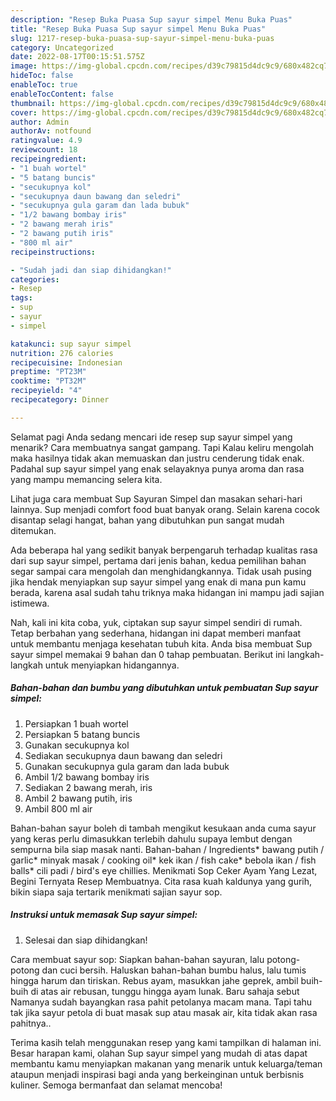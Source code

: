 ```yaml
---
description: "Resep Buka Puasa Sup sayur simpel Menu Buka Puas"
title: "Resep Buka Puasa Sup sayur simpel Menu Buka Puas"
slug: 1217-resep-buka-puasa-sup-sayur-simpel-menu-buka-puas
category: Uncategorized
date: 2022-08-17T00:15:51.575Z
image: https://img-global.cpcdn.com/recipes/d39c79815d4dc9c9/680x482cq70/sup-sayur-simpel-foto-resep-utama.jpg
hideToc: false
enableToc: true
enableTocContent: false
thumbnail: https://img-global.cpcdn.com/recipes/d39c79815d4dc9c9/680x482cq70/sup-sayur-simpel-foto-resep-utama.jpg
cover: https://img-global.cpcdn.com/recipes/d39c79815d4dc9c9/680x482cq70/sup-sayur-simpel-foto-resep-utama.jpg
author: Admin
authorAv: notfound
ratingvalue: 4.9
reviewcount: 18
recipeingredient:
- "1 buah wortel"
- "5 batang buncis"
- "secukupnya kol"
- "secukupnya daun bawang dan seledri"
- "secukupnya gula garam dan lada bubuk"
- "1/2 bawang bombay iris"
- "2 bawang merah iris"
- "2 bawang putih iris"
- "800 ml air"
recipeinstructions:

- "Sudah jadi dan siap dihidangkan!"
categories:
- Resep
tags:
- sup
- sayur
- simpel

katakunci: sup sayur simpel 
nutrition: 276 calories
recipecuisine: Indonesian
preptime: "PT23M"
cooktime: "PT32M"
recipeyield: "4"
recipecategory: Dinner

---
```



Selamat pagi Anda sedang mencari ide resep sup sayur simpel yang menarik? Cara membuatnya sangat gampang. Tapi Kalau keliru mengolah maka hasilnya tidak akan memuaskan dan justru cenderung tidak enak. Padahal sup sayur simpel yang enak selayaknya punya aroma dan rasa yang mampu memancing selera kita.


Lihat juga cara membuat Sup Sayuran Simpel dan masakan sehari-hari lainnya. Sup menjadi comfort food buat banyak orang. Selain karena cocok disantap selagi hangat, bahan yang dibutuhkan pun sangat mudah ditemukan.

Ada beberapa hal yang sedikit banyak berpengaruh terhadap kualitas rasa dari sup sayur simpel, pertama dari jenis bahan, kedua pemilihan bahan segar sampai cara mengolah dan menghidangkannya. Tidak usah pusing jika hendak menyiapkan sup sayur simpel yang enak di mana pun kamu berada, karena asal sudah tahu triknya maka hidangan ini mampu jadi sajian istimewa.


Nah, kali ini kita coba, yuk, ciptakan sup sayur simpel sendiri di rumah. Tetap berbahan yang sederhana, hidangan ini dapat memberi manfaat untuk membantu menjaga kesehatan tubuh kita. Anda bisa membuat Sup sayur simpel memakai 9 bahan dan 0 tahap pembuatan. Berikut ini langkah-langkah untuk menyiapkan hidangannya.

<!--inarticleads1-->

##### Bahan-bahan dan bumbu yang dibutuhkan untuk pembuatan Sup sayur simpel:

1. Persiapkan 1 buah wortel
1. Persiapkan 5 batang buncis
1. Gunakan secukupnya kol
1. Sediakan secukupnya daun bawang dan seledri
1. Gunakan secukupnya gula garam dan lada bubuk
1. Ambil 1/2 bawang bombay iris
1. Sediakan 2 bawang merah, iris
1. Ambil 2 bawang putih, iris
1. Ambil 800 ml air


Bahan-bahan sayur boleh di tambah mengikut kesukaan anda cuma sayur yang keras perlu dimasukkan terlebih dahulu supaya lembut dengan sempurna bila siap masak nanti. Bahan-bahan / Ingredients* bawang putih / garlic* minyak masak / cooking oil* kek ikan / fish cake* bebola ikan / fish balls* cili padi / bird&#39;s eye chillies. Menikmati Sop Ceker Ayam Yang Lezat, Begini Ternyata Resep Membuatnya. Cita rasa kuah kaldunya yang gurih, bikin siapa saja tertarik menikmati sajian sayur sop. 

<!--inarticleads2-->

##### Instruksi untuk memasak Sup sayur simpel:


1. Selesai dan siap dihidangkan!

Cara membuat sayur sop: Siapkan bahan-bahan sayuran, lalu potong-potong dan cuci bersih. Haluskan bahan-bahan bumbu halus, lalu tumis hingga harum dan tiriskan. Rebus ayam, masukkan jahe geprek, ambil buih-buih di atas air rebusan, tunggu hingga ayam lunak. Baru sahaja sebut Namanya sudah bayangkan rasa pahit petolanya macam mana. Tapi tahu tak jika sayur petola di buat masak sup atau masak air, kita tidak akan rasa pahitnya.. 

Terima kasih telah menggunakan resep yang kami tampilkan di halaman ini. Besar harapan kami, olahan Sup sayur simpel yang mudah di atas dapat membantu kamu menyiapkan makanan yang menarik untuk keluarga/teman ataupun menjadi inspirasi bagi anda yang berkeinginan untuk berbisnis kuliner. Semoga bermanfaat dan selamat mencoba!
